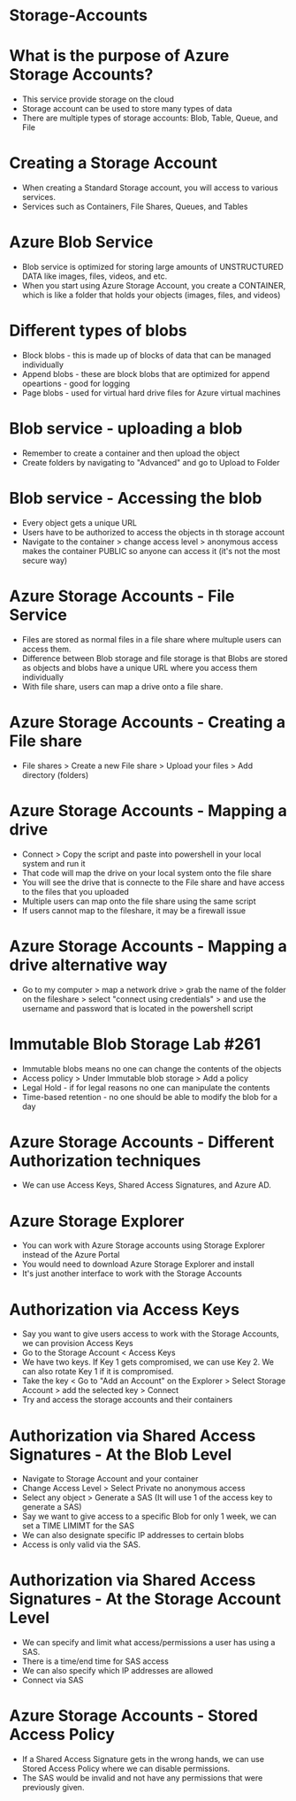 # Storage-Accounts

# What is the purpose of Azure Storage Accounts?
- This service provide storage on the cloud
- Storage account can be used to store many types of data
- There are multiple types of storage accounts: Blob, Table, Queue, and File

# Creating a Storage Account
- When creating a Standard Storage account, you will access to various services.
- Services such as Containers, File Shares, Queues, and Tables


# Azure Blob Service
- Blob service is optimized for storing large amounts of UNSTRUCTURED DATA like images, files, videos, and etc.
- When you start using Azure Storage Account, you create a CONTAINER, which is like a folder that holds your objects (images, files, and videos)


# Different types of blobs
- Block blobs - this is made up of blocks of data that can be managed individually
- Append blobs - these are block blobs that are optimized for append opeartions - good for logging
- Page blobs - used for virtual hard drive files for Azure virtual machines

# Blob service - uploading a blob
- Remember to create a container and then upload the object
- Create folders by navigating to "Advanced" and go to Upload to Folder

# Blob service - Accessing the blob
- Every object gets a unique URL
- Users have to be authorized to access the objects in th storage account
- Navigate to the container > change access level > anonymous access makes the container PUBLIC so anyone can access it (it's not the most secure way)


# Azure Storage Accounts - File Service
- Files are stored as normal files in a file share where multuple users can access them.
- Difference between Blob storage and file storage is that Blobs are stored as objects and blobs have a unique URL where you access them individually
- With file share, users can map a drive onto a file share.

# Azure Storage Accounts - Creating a File share
- File shares > Create a new File share > Upload your files > Add directory (folders)

# Azure Storage Accounts - Mapping a drive
- Connect > Copy the script and paste into powershell in your local system and run it
- That code will map the drive on your local system onto the file share
- You will see the drive that is connecte to the File share and have access to the files that you uploaded 
- Multiple users can map onto the file share using the same script
- If users cannot map to the fileshare, it may be a firewall issue

# Azure Storage Accounts - Mapping a drive alternative way
- Go to my computer > map a network drive > grab the name of the folder on the fileshare > select "connect using credentials" > and use the username and password that is located in the powershell script

# Immutable Blob Storage Lab #261
- Immutable blobs means no one can change the contents of the objects
- Access policy > Under Immutable blob storage > Add a policy 
- Legal Hold - if for legal reasons no one can manipulate the contents
- Time-based retention - no one should be able to modify the blob for a day

# Azure Storage Accounts - Different Authorization techniques
- We can use Access Keys, Shared Access Signatures, and Azure AD.

# Azure Storage Explorer
- You can work with Azure Storage accounts using Storage Explorer instead of the Azure Portal
- You would need to download Azure Storage Explorer and install
- It's just another interface to work with the Storage Accounts


# Authorization via Access Keys
- Say you want to give users access to work with the Storage Accounts, we can provision Access Keys
- Go to the Storage Account < Access Keys 
- We have two keys. If Key 1 gets compromised, we can use Key 2. We can also rotate Key 1 if it is compromised.
- Take the key < Go to "Add an Account" on the Explorer > Select Storage Account > add the selected key > Connect
- Try and access the storage accounts and their containers



# Authorization via Shared Access Signatures  - At the Blob Level
- Navigate to Storage Account and your container
- Change Access Level > Select Private no anonymous access
- Select any object > Generate a SAS (It will use 1 of the access key to generate a SAS)
- Say we want to give access to a specific Blob for only 1 week, we can set a TIME LIMIMT for the SAS
- We can also designate specific IP addresses to certain blobs
- Access is only valid via the SAS.




# Authorization via Shared Access Signatures  - At the Storage Account Level
- We can specify and limit what access/permissions a user has using a SAS.
- There is a time/end time for SAS access 
- We can also specify which IP addresses are allowed
- Connect via SAS


# Azure Storage Accounts - Stored Access Policy
- If a Shared Access Signature gets in the wrong hands, we can use Stored Access Policy where we can disable permissions. 
- The SAS would be invalid and not have any permissions that were previously given. 
